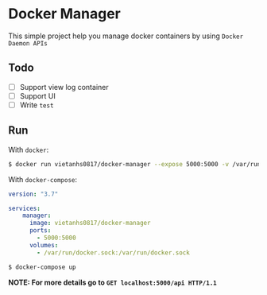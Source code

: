 # Docker Manager
This simple project help you manage docker containers by using `Docker Daemon APIs`

Todo
----
* [ ] Support view log container
* [ ] Support UI 
* [ ] Write `test`

Run
----
With `docker`:
```bash
$ docker run vietanhs0817/docker-manager --expose 5000:5000 -v /var/run/docker.sock:/var/run/docker.sock
```
With `docker-compose`:
```yaml
version: "3.7"

services:
    manager:
      image: vietanhs0817/docker-manager
      ports:
        - 5000:5000
      volumes:
        - /var/run/docker.sock:/var/run/docker.sock
```
```bash
$ docker-compose up
```

**NOTE: For more details go to `GET localhost:5000/api HTTP/1.1`**
